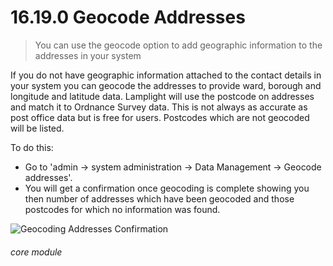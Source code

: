 # 16.19.0 <i class="fab ha-searchengin"></i> Geocode Addresses

> You can use the geocode option to add geographic information to the addresses in your system



If you do not have geographic information attached to the contact details in your system you can geocode the addresses to provide ward, borough and longitude and latitude data. Lamplight will use the postcode on addresses and match it to Ordnance Survey data. This is not always as accurate as post office data but is free for users. Postcodes which are not geocoded will be listed.

To do this:
- Go to 'admin -> system administration -> Data Management -> Geocode addresses'.
- You will get a confirmation once geocoding is complete showing you then number of addresses which have been geocoded and those postcodes for which no information was found. 

![Geocoding Addresses Confirmation](16.19.0a.png)


###### core module
